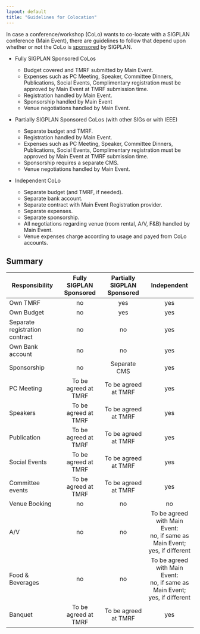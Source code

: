 ```yaml
---
layout: default
title: "Guidelines for Colocation"
---
```


In case a conference/workshop (CoLo) wants to co-locate with a SIGPLAN
conference (Main Event), there are guidelines to follow that depend
upon whether or not the CoLo is
[sponsored](http://www.sigplan.org/Resources/Proposals/Sponsored) by
SIGPLAN.

* Fully SIGPLAN Sponsored CoLos
  * Budget covered and TMRF submitted by Main Event.
  * Expenses such as PC Meeting, Speaker, Committee Dinners, Publications, Social Events, Complimentary registration must be approved by Main Event at TMRF submission time.
  * Registration handled by Main Event.
  * Sponsorship handled by Main Event
  * Venue negotiations handled by Main Event.

* Partially SIGPLAN Sponsored CoLos (with other SIGs or with IEEE)
  * Separate budget and TMRF.
  * Registration handled by Main Event.
  * Expenses such as PC Meeting, Speaker, Committee Dinners, Publications, Social Events, Complimentary registration must be approved by Main Event at TMRF submission time.
  * Sponsorship requires a separate CMS.
  * Venue negotiations handled by Main Event.

* Independent CoLo
  * Separate budget (and TMRF, if needed).
  * Separate bank account.
  * Separate contract with Main Event Registration provider.
  * Separate expenses.
  * Separate sponsorship.
  * All negotiations regarding venue (room rental, A/V, F&B) handled by Main Event.
  * Venue expenses charge according to usage and payed from CoLo accounts.


Summary
-------

| Responsibility                 | Fully SIGPLAN Sponsored | Partially SIGPLAN Sponsored | Independent |
|--------------------------------|:-----------------------:|:---------------------------:|:-----------:|
| Own TMRF                       | no | yes | yes |
| Own Budget                     | no | yes | yes |
| Separate registration contract | no | no | yes |
| Own Bank account               | no | no | yes |
| Sponsorship                    | no | Separate CMS | yes |
| PC Meeting                     | To be agreed at TMRF | To be agreed at TMRF | yes |
| Speakers                       | To be agreed at TMRF | To be agreed at TMRF | yes |
| Publication                    | To be agreed at TMRF | To be agreed at TMRF | yes |
| Social Events                  | To be agreed at TMRF | To be agreed at TMRF | yes |
| Committee events               | To be agreed at TMRF | To be agreed at TMRF | yes |
| Venue Booking                  | no | no | no |
| A/V                            | no | no | To be agreed with Main Event: <br> no, if same as Main Event; <br> yes, if different |
| Food & Beverages               | no | no | To be agreed with Main Event: <br> no, if same as Main Event; <br> yes, if different |
| Banquet                        | To be agreed at TMRF | To be agreed at TMRF | yes |
